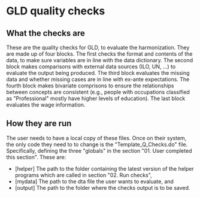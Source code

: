 # GLD quality checks

## What the checks are

These are the quality checks for GLD, to evaluate the harmonization. They are made up of four blocks. The first checks the format and contents of the data, to make sure variables are in line with the data dictionary. The second block makes comparisons with external data sources (ILO, UN, ...) to evaluate the output being produced. The third block evaluates the missing data and whether missing cases are in line with ex-ante expectations. The fourth block makes bivariate comprisons to ensure the relationships between concepts are consistent (e.g., people with occupations classified as "Professional" mostly have higher levels of education). The last block evaluates the wage information.

## How they are run

The user needs to have a local copy of these files. Once on their system, the only code they need to to change is the "Template_Q_Checks.do" file. Specifically, defining the three "globals" in the section "01. User completed this section". These are: 

- [helper] The path to the folder containing the latest version of the helper programs which are called in section "02. Run checks", 
- [mydata] The path to the dta file the user wants to evaluate, and
- [output] The path to the folder where the checks output is to be saved.
